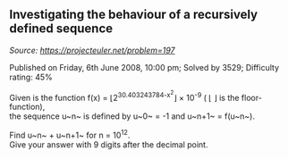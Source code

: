 Investigating the behaviour of a recursively defined sequence
-------------------------------------------------------------

*Source: https://projecteuler.net/problem=197*

Published on Friday, 6th June 2008, 10:00 pm; Solved by 3529; Difficulty
rating: 45%

Given is the function f(x) = ⌊2<sup>30.403243784-x<sup>2</sup></sup>⌋ × 10<sup>-9</sup> ( ⌊ ⌋ is
the floor-function),\
 the sequence u~n~ is defined by u~0~ = -1 and u~n+1~ = f(u~n~).

Find u~n~ + u~n+1~ for n = 10<sup>12</sup>.\
 Give your answer with 9 digits after the decimal point.
